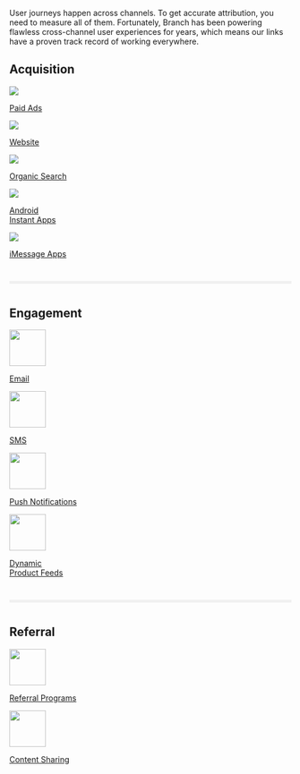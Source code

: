 User journeys happen across channels. To get accurate attribution, you need to measure all of them. Fortunately, Branch has been powering flawless cross-channel user experiences for years, which means our links have a proven track record of working everywhere.

<div class="main-nav">
  <!-- Acquisition -->
  <h2>Acquisition</h2>
  <div class="nav-wrap flex-wrap">
    <a href="/pages/deep-linked-ads/branch-universal-ads">
      <div>
        <img src="../../../img/pages/channels/paid-ads.png"/>
        <p>Paid Ads</p>
      </div>
    </a>
    <a href="/pages/web/branch-web-solutions">
    <div>
      <img src="../../../img/pages/channels/website.png"/>
      <p>Website</p>
    </div>
    </a>
    <a href="/pages/organic-search/branch-organic-search">
      <div>
        <img src="../../../img/pages/channels/organic.png"/>
        <p>Organic Search</p>
      </div>
    </a>
		<a href="/pages/app-to-app/android-instant-apps">
      <div>
        <img src="../../../img/pages/channels/instant-app.png"/>
        <p>Android<br/>Instant Apps</p>
      </div>
    </a>
		<a href="/pages/app-to-app/imessage-apps">
      <div>
        <img src="../../../img/pages/channels/imessage.png"/>
        <p>iMessage Apps</p>
      </div>
    </a>
  </div>
  <!--/ Acquisition -->
  <!-- divider -->
  <hr style="border:0; background-color: #f0f0f0; height: 5px; margin: 40px 0;"/>
  <!-- Engagement -->
  <h2>Engagement</h2>
  <div class="nav-wrap flex-wrap">
  <a href="/pages/emails/universal-email">
    <div>
      <img src="../../../img/pages/channels/email.png" height:"65" width="65"/>
      <p>Email</p>
    </div>
  </a>
	<a href="/pages/apps/segment-android">
		<div>
			<img src="../../../img/pages/channels/sms.png" height:"65" width="65"/>
			<p>SMS</p>
		</div>
	</a>
  <a href="/pages/advance/push-notifications">
    <div>
      <img src="../../../img/pages/channels/push-notifications.png" height:"65" width="65"/>
      <p>Push Notifications</p>
    </div>
  </a>
	<a href="/pages/deep-linked-ads/dynamic-product-feeds">
    <div>
      <img src="../../../img/pages/channels/product-feed.png" height:"65" width="65"/>
      <p>Dynamic<br/>Product Feeds</p>
    </div>
  </a>
  </div>
  <!--/ Engagement -->
  <!--/ divider -->
  <!-- divider -->
  <hr style="border:0; background-color: #f0f0f0; height: 5px; margin: 40px 0;"/>
  <!-- Referral -->
  <h2>Referral</h2>
	<div class="nav-wrap flex-wrap">
  <a href="/pages/viral/referrals">
    <div>
      <img src="../../../img/pages/channels/referral.png" height:"65" width="65"/>
      <p>Referral Programs</p>
    </div>
  </a>
	<a href="/pages/viral/content-sharing">
		<div>
			<img src="../../../img/pages/channels/content-sharing.png" height:"65" width="65"/>
			<p>Content Sharing</p>
		</div>
	</a>
</div>
  <!--/ Referral -->
